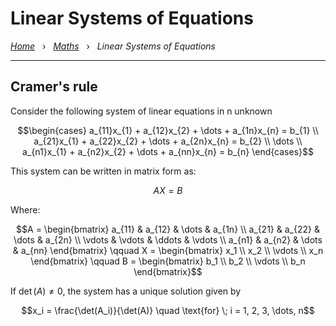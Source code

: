 # Linear Systems of Equations

*[Home](../README.md)* &nbsp; › &nbsp; 
*[Maths](./maths.md)* &nbsp; › &nbsp; 
*Linear Systems of Equations*

---

## Cramer's rule

Consider the following system of linear equations in n unknown

```math
\begin{cases}
a_{11}x_{1} + a_{12}x_{2} + \dots + a_{1n}x_{n} = b_{1} \\
a_{21}x_{1} + a_{22}x_{2} + \dots + a_{2n}x_{n} = b_{2} \\
\dots \\
a_{n1}x_{1} + a_{n2}x_{2} + \dots + a_{nn}x_{n} = b_{n}
\end{cases}
```

This system can be written in matrix form as:
```math
AX = B
```

Where:
```math
A =
\begin{bmatrix}
a_{11} & a_{12} & \dots & a_{1n} \\
a_{21} & a_{22} & \dots & a_{2n} \\
\vdots & \vdots & \ddots & \vdots \\
a_{n1} & a_{n2} & \dots & a_{nn}
\end{bmatrix}

\qquad

X =
\begin{bmatrix}
x_1 \\ x_2 \\ \vdots \\ x_n
\end{bmatrix}

\qquad

B = 
\begin{bmatrix}
b_1 \\ b_2 \\ \vdots \\ b_n
\end{bmatrix}
```

If $\det(A) \neq 0$, the system has a unique solution given by
```math
x_i = \frac{\det(A_i)}{\det(A)} \quad \text{for} \; i = 1, 2, 3, \dots, n
```